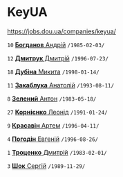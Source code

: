 # KeyUA

https://jobs.dou.ua/companies/keyua/

`10` [**Богданов** Андрій](/players/bogdanov.andriy.19850203.jpg) `/1985-02-03/` 

`12` [**Дмитрук** Дмитрій](/players/dmitruk.dmitriy.19960723.jpg) `/1996-07-23/`

`18` [**Дубіна** Микита](/players/dubina.nikita.19980114.jpg) `/1998-01-14/`

`11` [**Закаблука** Анатолій](/players/zakabluka.anatoliy.19930811.jpg) `/1993-08-11/`

`8` [**Зелений** Антон](/players/zeleniy.anton.19830518.png) `/1983-05-18/`

`27` [**Корнієнко** Леонід](/players/kornienko.leonid.19910124.jpg) `/1991-01-24/`

`9` [**Красавін** Артем](/players/krasavin.artem.19960411.jpg) `/1996-04-11/`

`4` [**Погодін** Евгеній](/players/pogodin.evgenii19960826.png) `/1996-08-26/` 

`1` [**Троценко** Дмитрій](/players/trocenko.dmitriy.19830201.jpg) `/1983-02-01/` 

`3` [**Шок** Сергій](/players/shok.sergey.19891129.jpg) `/1989-11-29/`
